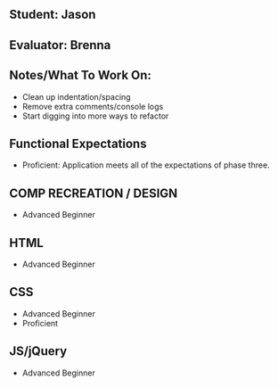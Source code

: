 ## Student: Jason
## Evaluator: Brenna
## Notes/What To Work On:

- Clean up indentation/spacing
- Remove extra comments/console logs
- Start digging into more ways to refactor

## Functional Expectations

* Proficient: Application meets all of the expectations of phase three.  

## COMP RECREATION / DESIGN

* Advanced Beginner  

## HTML

* Advanced Beginner   

## CSS

* Advanced Beginner  
* Proficient  

## JS/jQuery

* Advanced Beginner  

<!-- ## Surprise and Delight (reminder: have fun!)

* Unicorn Rainbows  
* Hot Fire  
* Sparkles  
* Magic  

*    -->
